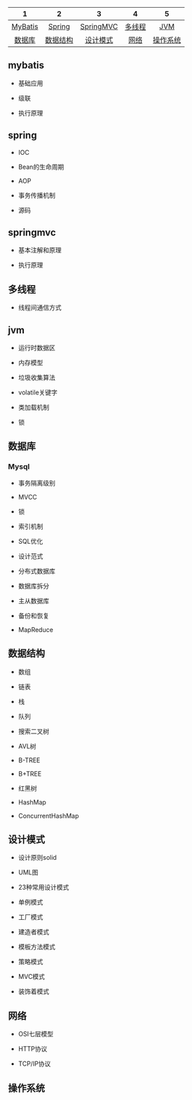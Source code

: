 | 1 | 2 | 3 | 4 | 5 | 
| :--------: | :---------: | :---------: | :---------: | :---------: | 
| [MyBatis](#mybatis) | [Spring](#spring) | [SpringMVC](#springmvc) | [多线程](#多线程) | [JVM](#jvm) |
| [数据库](#数据库) | [数据结构](#数据结构) | [设计模式](#设计模式) | [网络](#网络) | [操作系统](#操作系统) |



## mybatis

 * 基础应用
 
 * 级联
 
 * 执行原理

## spring

* IOC
  
* Bean的生命周期
  
* AOP
  
* 事务传播机制
  
* 源码

## springmvc

* 基本注解和原理

* 执行原理

## 多线程

* 线程间通信方式

## jvm

* 运行时数据区

* 内存模型

* 垃圾收集算法

* volatile关键字

* 类加载机制

* 锁

## 数据库

### Mysql

* 事务隔离级别

* MVCC

* 锁

* 索引机制

* SQL优化

* 设计范式

* 分布式数据库

* 数据库拆分

* 主从数据库

* 备份和恢复

* MapReduce

## 数据结构

* 数组

* 链表

* 栈

* 队列

* 搜索二叉树

* AVL树

* B-TREE

* B+TREE

* 红黑树

* HashMap

* ConcurrentHashMap

## 设计模式

* 设计原则solid

* UML图

* 23种常用设计模式

* 单例模式

* 工厂模式

* 建造者模式

* 模板方法模式

* 策略模式

* MVC模式

* 装饰着模式

## 网络

* OSI七层模型

* HTTP协议

* TCP/IP协议

## 操作系统

